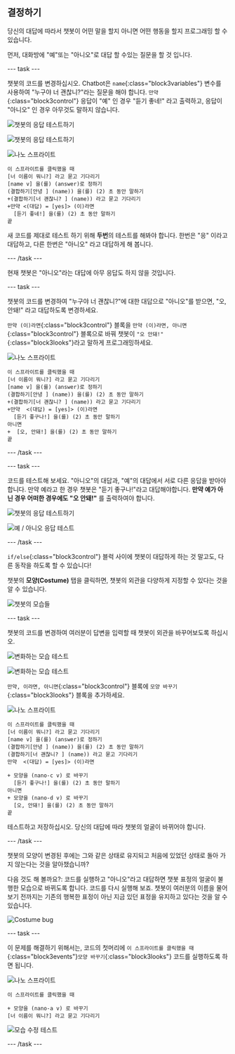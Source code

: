 ## 결정하기

당신의 대답에 따라서 챗봇이 어떤 말을 할지 아니면 어떤 행동을 할지 프로그래밍 할 수 있습니다.

먼저, 대화방에 "예"또는 "아니오"로 대답 할 수있는 질문을 할 것 입니다.

--- task ---

챗봇의 코드를 변경하십시오. Chatbot은 `name`{:class="block3variables"} 변수를 사용하여 "누구야 너 괜찮니?"라는 질문을 해야 합니다. `만약`{:class="block3control"} 응답이 "예" 인 경우 "듣기 좋네!" 라고 출력하고, 응답이 "아니오" 인 경우 아무것도 말하지 않습니다.

![챗봇의 응답 테스트하기](images/chatbot-if-test1-annotated.png)

![챗봇의 응답 테스트하기](images/chatbot-if-test2.png)

![나노 스프라이트](images/nano-sprite.png)

```blocks3
이 스프라이트를 클릭했을 때
[너 이름이 뭐니?] 라고 묻고 기다리기
[name v] 을(를) (answer)로 정하기
(결합하기[안녕 ] (name)) 을(를) (2) 초 동안 말하기
+(결합하기[너 괜찮니? ] (name)) 라고 묻고 기다리기
+만약 <(대답) = [yes]> (이)라면
  [듣기 좋네!] 을(를) (2) 초 동안 말하기
끝
```

새 코드를 제대로 테스트 하기 위해 **두번**의 테스트를 해봐야 합니다. 한번은 "응" 이라고 대답하고, 다른 한번은 "아니오" 라고 대답하게 해 봅니다.

--- /task ---

현재 챗봇은 "아니오"라는 대답에 아무 응답도 하지 않을 것입니다.

--- task ---

챗봇의 코드를 변경하여 "누구야 너 괜찮니?"에 대한 대답으로 "아니오"를 받으면, "오, 안돼!" 라고 대답하도록 변경하세요.

`만약 (이)라면`{:class="block3control"} 블록을 `만약 (이)라면, 아니면`{:class="block3control"} 블록으로 바꿔 챗봇이 `"오 안돼!"`{:class="block3looks"}라고 말하게 프로그래밍하세요.

![나노 스프라이트](images/nano-sprite.png)

```blocks3
이 스프라이트를 클릭했을 때
[너 이름이 뭐니?] 라고 묻고 기다리기
[name v] 을(를) (answer)로 정하기
(결합하기[안녕 ] (name)) 을(를) (2) 초 동안 말하기
+(결합하기[너 괜찮니? ] (name)) 라고 묻고 기다리기
+만약  <(대답) = [yes]> (이)라면
  [듣기 좋구나!] 을(를) (2) 초 동안 말하기
아니면
+  [오, 안돼!] 을(를) (2) 초 동안 말하기
끝
```

--- /task ---

--- task ---

코드를 테스트해 보세요. "아니오"의 대답과, "예"의 대답에서 서로 다른 응답을 받아야합니다. 만약 예라고 한 경우 챗봇은 "듣기 좋구나!"라고 대답해야합니다. **만약 예가 아닌 경우 어떠한 경우에도 "오 안돼!"** 를 출력하여야 합니다.

![챗봇의 응답 테스트하기](images/chatbot-if-test2.png)

![예 / 아니오 응답 테스트](images/chatbot-if-else-test.png)

--- /task ---

`if/else`{:class="block3control"} 블럭 사이에 챗봇이 대답하게 하는 것 말고도, 다른 동작을 하도록 할 수 있습니다!

챗봇의 **모양(Costume)** 탭을 클릭하면, 챗봇의 외관을 다양하게 지정할 수 있다는 것을 알 수 있습니다.

![챗봇의 모습들](images/chatbot-costume-view-annotated.png)

--- task ---

챗봇의 코드를 변경하여 여러분이 답변을 입력할 때 챗봇이 외관을 바꾸어보도록 하십시오.

![변화하는 모습 테스트](images/chatbot-costume-test1.png)

![변화하는 모습 테스트](images/chatbot-costume-test2.png)

`만약, 이라면, 아니면`{:class="block3control"} 블록에 `모양 바꾸기`{:class="block3looks"} 블록을 추가하세요.

![나노 스프라이트](images/nano-sprite.png)

```blocks3
이 스프라이트를 클릭했을 때
[너 이름이 뭐니?] 라고 묻고 기다리기
[name v] 을(를) (answer)로 정하기
(결합하기[안녕 ] (name)) 을(를) (2) 초 동안 말하기
(결합하기[너 괜찮니? ] (name)) 라고 묻고 기다리기
만약  <(대답) = [yes]> (이)라면

+ 모양을 (nano-c v) 로 바꾸기
  [듣기 좋구나!] 을(를) (2) 초 동안 말하기
아니면
+ 모양을 (nano-d v) 로 바꾸기
  [오, 안돼!] 을(를) (2) 초 동안 말하기
끝
```

테스트하고 저장하십시오. 당신의 대답에 따라 챗봇의 얼굴이 바뀌어야 합니다.

--- /task ---

챗봇의 모양이 변경된 후에는 그와 같은 상태로 유지되고 처음에 있었던 상태로 돌아 가지 않는다는 것을 알아챘습니까?

다음 것도 해 볼까요?: 코드를 실행하고 "아니오"라고 대답하면 챗봇 표정의 얼굴이 불행한 모습으로 바뀌도록 합니다. 코드를 다시 실행해 보죠. 챗봇이 여러분의 이름을 물어보기 전까지는 기존의 행복한 표정이 아닌 지금 있던 표정을 유지하고 있다는 것을 알 수 있습니다.

![Costume bug](images/chatbot-costume-bug-test.png)

--- task ---

이 문제를 해결하기 위해서는, 코드의 첫머리에 `이 스프라이트를 클릭했을 때`{:class="block3events"}`모양 바꾸기`{:class="block3looks"} 코드를 실행하도록 하면 됩니다.

![나노 스프라이트](images/nano-sprite.png)

```blocks3
이 스프라이트를 클릭했을 때

+ 모양을 (nano-a v) 로 바꾸기
[너 이름이 뭐니?] 라고 묻고 기다리기
```

![모습 수정 테스트](images/chatbot-costume-fix-test.png)

--- /task ---